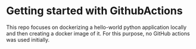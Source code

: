# Getting started with GithubActions

This repo focuses on dockerizing a hello-world python application locally and then creating a docker image of it. For this purpose, no GitHub actions was used initially. 
